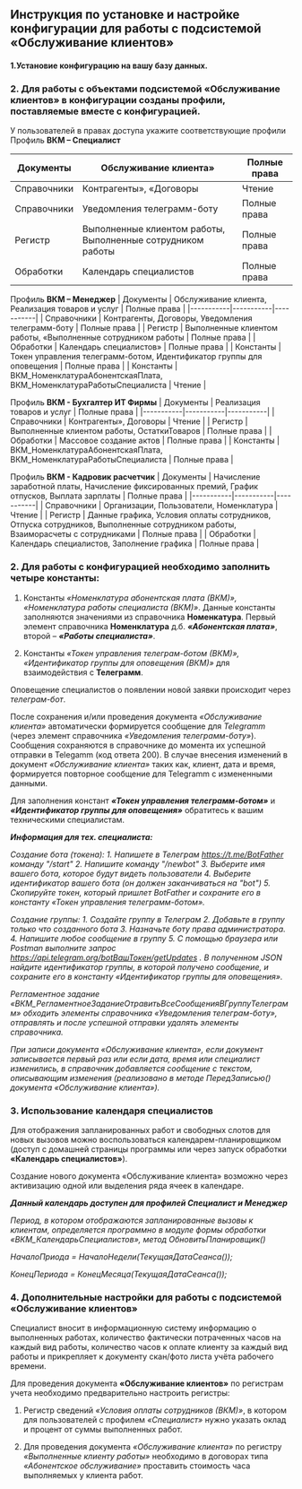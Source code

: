 ## Инструкция по установке и настройке конфигурации для работы с подсистемой «Обслуживание клиентов»

#### 1.Установие конфигурацию на вашу базу данных.
### 2. Для работы с объектами подсистемой «Обслуживание клиентов» в конфигурации созданы профили, поставляемые вместе с конфигурацией.
У пользователей в правах доступа укажите соответствующие профили
Профиль **ВКМ – Специалист**

|Документы	| Обслуживание клиента» |	Полные права|
|-----------|-----------|-----------|
|Справочники	|Контрагенты», «Договоры| 	Чтение|
|Справочники	|Уведомления телеграмм-боту |	Полные права|
|Регистр	|Выполненные клиентом работы, Выполненные сотрудником работы |	Полные права|
|Обработки	|Календарь специалистов |	Полные права|

Профиль **ВКМ – Менеджер**
|	Документы	|	Обслуживание клиента, Реализация товаров и услуг	|	Полные права	|
|-----------|-----------|-----------|
|	Справочники	|	Контрагенты, Договоры, Уведомления телеграмм-боту	|	Полные права	|
|	Регистр	|	Выполненные клиентом работы, «Выполненные сотрудником работы	|	Полные права	|
|	Обработки	|	Календарь специалистов»	|	Полные права	|
|	Константы	|	Токен управления телеграмм-ботом, Идентификатор группы для оповещения	|	Полные права	|
|	Константы	|	ВКМ_НоменклатураАбонентскаяПлата, ВКМ_НоменклатураРаботыСпециалиста	|	Чтение	|

Профиль **ВКМ - Бухгалтер ИТ Фирмы**
|	Документы	|	Реализация товаров и услуг	|	Полные права	|
|-----------|-----------|-----------|
|	Справочники	|	Контрагенты», Договоры	|	Чтение	|
|	Регистр	|	Выполненные клиентом работы, ОстаткиТоваров	|	Полные права	|
|	Обработки	|	Массовое создание актов	|	Полные права	|
|	Константы	|	ВКМ_НоменклатураАбонентскаяПлата, ВКМ_НоменклатураРаботыСпециалиста	|	Полные права	|

Профиль **ВКМ - Кадровик расчетчик**
|	Документы	|	Начисление заработной платы, Начисление фиксированных премий, График отпусков, Выплата зарплаты	|	Полные права	|
|-----------|-----------|-----------|
|	Справочники	|	Организации, Пользователи, Номенклатура	|	Чтение	|
|	Регистр	|	Данные графика, Условия оплаты сотрудников, Отпуска сотрудников, Выполненные сотрудником работы, Взаиморасчеты с сотрудниками	|	Полные права	|
|	Обработки	|	Календарь специалистов, Заполнение графика	|	Полные права	|

### 2. Для работы с конфигурацией необходимо заполнить четыре константы:

1. Константы  *«Номенклатура абонентская плата (ВКМ)», «Номенклатура работы специалиста (ВКМ)»*. Данные константы заполняются значениями из справочника **Номенкатура**. Первый элемент  справочника **Номенклатура** д.б. ***«Абонентская плата»***, второй – ***«Работы специалиста»***.

2. Константы *«Токен управления телеграм-ботом (ВКМ)», «Идентификатор группы для оповещения (ВКМ)»* для  взаимодействия с **Телеграмм**.

Оповещение специалистов о появлении новой заявки происходит через *телеграм-бот*.

После сохранения и/или проведения  документа *«Обслуживание клиента»* автоматически формируется сообщение для *Telegramm* (через элемент справочника *«Уведомления телеграмм-боту»*). Сообщения сохраняются в справочнике до момента их успешной отправки в Telegamm (код ответа 200). В случае внесения изменений в документ *«Обслуживание клиента»* таких как, клиент, дата и время, формируется повторное сообщение для Telegramm с измененными данными.

Для заполнения констант ***«Токен управления телеграмм-ботом»*** и ***«Идентификатор группы для оповещения»*** обратитесь к вашим техническими специалистам.

***Информация для тех. специалиста:*** 

*Создание бота (токена): 1. Напишете в Телеграм https://t.me/BotFather команду "/start" 2. Напишите команду "/newbot" 3. Выберите имя вашего бота, которое будут видеть пользователи 4. Выберите идентификатор вашего бота (он должен заканчиваться на "bot") 5. Скопируйте токен, который пришлет BotFather и сохраните его в константу «Токен управления телеграмм-ботом».*

*Создание группы: 1. Создайте группу в Телеграм 2. Добавьте в группу только что созданного бота 3. Назначьте боту права администратора. 4. Напишите любое сообщение в группу 5. С помощью браузера или Postman выполните запрос https://api.telegram.org/botВашТокен/getUpdates . В полученном JSON найдите идентификатор группы, в которой получено сообщение, и сохраните его в константу «Идентификатор группы для оповещения».*

*Регламентное задание «ВКМ_РегламентноеЗаданиеОтравитьВсеСообщенияВГруппуТелеграмм» обходить элементы справочника «Уведомления телеграм-боту», отправлять и после успешной отправки удалять элементы справочника.*


*При записи документа «Обслуживание клиента», если документ записывается первый раз или если дата, время или специалист изменились, в справочник добавляется сообщение с текстом, описывающим изменения (реализовано в методе ПередЗаписью() документа «Обслуживание клиента»).*

### 3. Использование календаря специалистов

Для отображения запланированных работ и свободных слотов для новых вызовов можно воспользоваться календарем-планировщиком (доступ с домашней страницы программы или через запуск обработки **«Календарь специалистов»**). 

Создание нового документа «Обслуживание клиента» возможно через активизацию одной или выделения ряда ячеек в календаре. 

***Данный календарь доступен для профилей Специалист и Менеджер***

*Период, в котором отображаются запланированные вызовы к клиентам, определяется программно в модуле формы обработки «ВКМ_КалендарьСпециалистов», метод ОбновитьПланировщик()*

*НачалоПриода = НачалоНедели(ТекущаяДатаСеанса());*

*КонецПериода = КонецМесяца(ТекущаяДатаСеанса());*

### 4. Дополнительные настройки  для работы с подсистемой «Обслуживание клиентов»

Специалист вносит в информационную систему информацию о выполненных работах, количество фактически потраченных часов на каждый вид работы, количество часов к оплате клиенту за каждый вид работы и прикрепляет к документу скан/фото листа учёта рабочего времени.

Для  проведения документа **«Обслуживание клиентов»** по регистрам учета необходимо предварительно  настроить регистры:

1. Регистр сведений *«Условия оплаты сотрудников (ВКМ)»*, в котором для пользователей с профилем *«Специалист»* нужно указать оклад и процент от суммы выполненных работ.

2. Для проведения документа *«Обслуживание клиента»* по регистру *«Выполненные клиенту работы»* необходимо в договорах типа  *«Абонентское обслуживание»* проставить стоимость часа выполняемых  у клиента работ.

